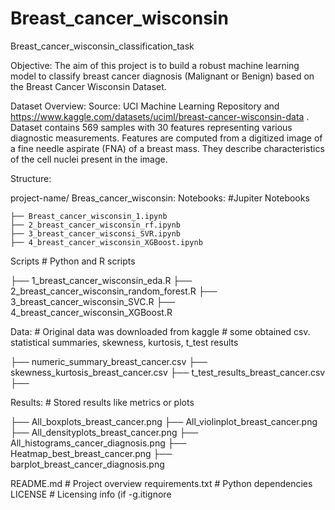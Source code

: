 # Breast_cancer_wisconsin
Breast_cancer_wisconsin_classification_task

Objective: 
The aim of this project is to build a robust machine learning model to classify breast cancer diagnosis (Malignant or Benign) based on the Breast Cancer Wisconsin Dataset.

Dataset Overview:
Source: UCI Machine Learning Repository and https://www.kaggle.com/datasets/uciml/breast-cancer-wisconsin-data .
Dataset contains 569 samples with 30 features representing various diagnostic measurements. Features are computed from a digitized image of a fine needle aspirate (FNA) of a breast mass. They describe characteristics of the cell nuclei present in the image.

Structure:

project-name/ Breas_cancer_wisconsin:
Notebooks: #Jupiter Notebooks


    ├── Breast_cancer_wisconsin_1.ipynb
    ├── 2_breast_cancer_wisconsin_rf.ipynb
    ├── 3_breast_cancer_wisconsi_SVR.ipynb
    ├── 4_breast_cancer_wisconsin_XGBoost.ipynb

Scripts # Python and R scripts

   ├── 1_breast_cancer_wisconsin_eda.R
   ├── 2_breast_cancer_wisconsin_random_forest.R
   ├── 3_breast_cancer_wisconsin_SVC.R
   ├── 4_breast_cancer_wisconsin_XGBoost.R

Data: # Original data was downloaded from kaggle  # some obtained csv. statistical summaries, skewness, kurtosis, t_test results

   ├── numeric_summary_breast_cancer.csv
   ├── skewness_kurtosis_breast_cancer.csv
   ├── t_test_results_breast_cancer.csv
   ├── 


Results: # Stored results like metrics or plots

   ├── All_boxplots_breast_cancer.png
   ├── All_violinplot_breast_cancer.png
   ├── All_densityplots_breast_cancer.png
   ├── All_histograms_cancer_diagnosis.png
   ├── Heatmap_best_breast_cancer.png
   ├── barplot_breast_cancer_diagnosis.png


README.md          # Project overview
requirements.txt   # Python dependencies
 LICENSE            # Licensing info (if 
-g.itignore
